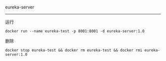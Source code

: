 eureka-server
***
运行
```shell
docker run --name eureka-test -p 8001:8001 -d eureka-server:1.0
```
删除
```shell
docker stop eureka-test && docker rm eureka-test && docker rmi eureka-server:1.0
```
